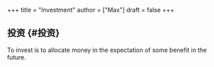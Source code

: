 +++
title = "Investment"
author = ["Max"]
draft = false
+++

## 投资 {#投资}

To invest is to allocate money in the expectation of some benefit in the future.
